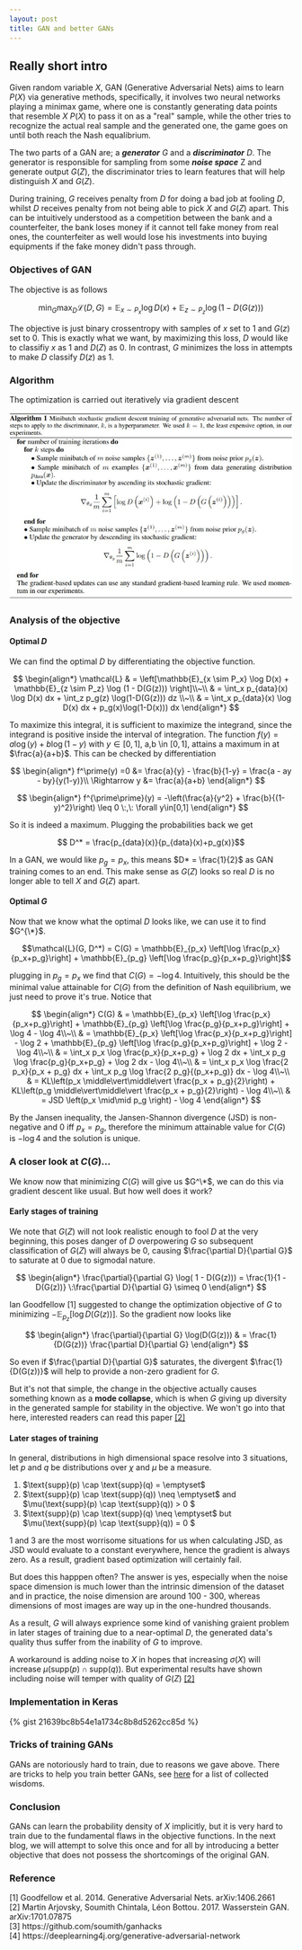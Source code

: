 ```yaml
---
layout: post
title: GAN and better GANs
---
```

## Really short intro
Given random variable $X$, GAN (Generative Adversarial Nets) aims to learn $P(X)$ via generative methods, specifically, it involves two neural networks playing a minimax game, where one is constantly generating data points that resemble $X ~ P(X)$ to pass it on as a "real" sample, while the other tries to recognize the actual real sample and the generated one, the game goes on until both reach the Nash equalibrium. 

The two parts of a GAN are; a ***generator*** $G$ and a ***discriminator*** $D$. The generator is responsible for sampling from some ***noise space*** Z and generate output $G(Z)$, the discriminator tries to learn features that will help distinguish $X$ and $G(Z)$. 

During training, $G$ receives penalty from $D$ for doing a bad job at fooling $D$, whilst $D$ receives penalty from not being able to pick $X$ and $G(Z)$ apart. This can be intuitively understood as a competition between the bank and a counterfeiter, the bank loses money if it cannot tell fake money from real ones, the counterfeiter as well would lose his investments into buying equipments if the fake money didn't pass through. 

### Objectives of GAN

The objective is as follows

$$ \min_{G} \max_{D}\mathcal{L}(D, G) =  \mathbb{E}_{x \sim P_x} \log D(x) + \mathbb{E}_{z \sim P_z} \log (1 - D(G(z))) $$

The objective is just binary crossentropy with samples of $x$ set to $1$ and $G(z)$ set to $0$. This is exactly what we want, by maximizing this loss, $D$ would like to classifiy $x$ as 1 and $D(Z)$ as $0$. In contrast, $G$ minimizes the loss in attempts to make $D$ classify $D(z)$ as 1.

### Algorithm

The optimization is carried out iteratively via gradient descent

![GAN_algo](/assets/images/GAN.jpg)

### Analysis of the objective

#### Optimal $D$
We can find the optimal $D$ by differentiating the objective function.

$$ 
\begin{align*}
	\mathcal{L} 
		& = \left[\mathbb{E}_{x \sim P_x} \log D(x) + \mathbb{E}_{z \sim P_z} \log (1 - D(G(z))) \right]\\~\\
		& = \int_x p_{data}(x) \log D(x) dx + \int_z p_g(z) \log(1-D(G(z))) dz \\~\\
		& = \int_x p_{data}(x) \log D(x) dx + p_g(x)\log(1-D(x))) dx 
\end{align*}
$$

To maximize this integral, it is sufficient to maximize the integrand, since the integrand is positive inside the interval of integration. The function $f(y) = a \log(y) + b \log(1-y)$ with $y\in [0,1]$, a,b \in $[0, 1]$, attains a maximum in at $\frac{a}{a+b}$. This can be checked by differentiation

$$
\begin{align*}
	f^\prime(y) =0 &= \frac{a}{y} - \frac{b}{1-y} = \frac{a - ay - by}{y(1-y)}\\
	\Rightarrow y &= \frac{a}{a+b}
\end{align*}
$$

$$ 
\begin{align*}
	f^{\prime\prime}(y) = -\left(\frac{a}{y^2} + \frac{b}{(1-y)^2}\right) \leq 0 \:,\: \forall y\in[0,1]
\end{align*}
$$

So it is indeed a maximum. Plugging the probabilities back we get 

$$ D^* = \frac{p_{data}(x)}{p_{data}(x)+p_g(x)}$$

In a GAN, we would like $p_g = p_x$, this means $D* = \frac{1}{2}$ as GAN training comes to an end. This make sense as $G(Z)$ looks so real $D$ is no longer able to tell $X$ and $G(Z)$ apart.

#### Optimal $G$

Now that we know what the optimal $D$ looks like, we can use it to find $G^{\*}$. 

$$\mathcal{L}(G, D^*) = C(G) = \mathbb{E}_{p_x} \left[\log \frac{p_x}{p_x+p_g}\right] + \mathbb{E}_{p_g} \left[\log \frac{p_g}{p_x+p_g}\right]$$

plugging in $p_g = p_x$ we find that $C(G)= -\log 4$. Intuitively, this should be the minimal value attainable for $C(G)$ from the definition of Nash equilibrium, we just need to prove it's true. Notice that

$$ 
\begin{align*}
	C(G) 
		& = \mathbb{E}_{p_x} \left[\log \frac{p_x}{p_x+p_g}\right] + \mathbb{E}_{p_g} \left[\log \frac{p_g}{p_x+p_g}\right] + \log 4 - \log 4\\~\\
		& = \mathbb{E}_{p_x} \left[\log \frac{p_x}{p_x+p_g}\right] - \log 2 + \mathbb{E}_{p_g} \left[\log \frac{p_g}{p_x+p_g}\right] + \log 2 - \log 4\\~\\
		& = \int_x p_x \log \frac{p_x}{p_x+p_g} + \log 2 dx + \int_x p_g \log \frac{p_g}{p_x+p_g} + \log 2 dx - \log 4\\~\\
		& = \int_x p_x \log \frac{2 p_x}{p_x + p_g} dx + \int_x p_g \log \frac{2 p_g}{(p_x+p_g)} dx - \log 4\\~\\
		& = KL\left(p_x \middle\vert\middle\vert \frac{p_x + p_g}{2}\right) + KL\left(p_g \middle\vert\middle\vert \frac{p_x + p_g}{2}\right) - \log 4\\~\\
		& = JSD \left(p_x \mid\mid p_g \right) - \log 4
\end{align*}
$$

By the Jansen inequality, the Jansen-Shannon divergence (JSD) is non-negative and $0$ iff $p_x = p_g$, therefore the minimum attainable value for $C(G)$ is $-\log 4$ and the solution is unique. 

### A closer look at $C(G)$...

We know now that minimizing $C(G)$ will give us $G^\*$, we can do this via gradient descent like usual. But how well does it work?

#### Early stages of training

We note that $G(Z)$ will not look realistic enough to fool $D$ at the very beginning, this poses danger of $D$ overpowering $G$ so subsequent classification of $G(Z)$ will always be $0$, causing $\frac{\partial D}{\partial G}$ to saturate at $0$ due to sigmodal nature.

$$
\begin{align*}
	\frac{\partial}{\partial G} \log( 1 - D(G(z))) 
		 = \frac{1}{1 - D(G(z))}
			\:\frac{\partial D}{\partial G} \simeq 0
\end{align*}
$$

Ian Goodfellow <a hred='#1'>[1]</a> suggested to change the optimization objective of $G$ to minimizing $-\mathbb{E}_{p_z} [\log D(G(z))]$. 
So the gradient now looks like

$$
\begin{align*}
	\frac{\partial}{\partial G} \log(D(G(z))) 
		& = \frac{1}{D(G(z))} \frac{\partial D}{\partial G}
\end{align*}
$$

So even if $\frac{\partial D}{\partial G}$ saturates, the divergent $\frac{1}{D(G(z))}$ will help to provide a non-zero gradient for $G$.

But it's not that simple, the change in the objective actually causes something known as a **mode collapse**, which is when $G$ giving up diversity in the generated sample for stability in the objective. We won't go into that here, interested readers can read this paper <a href='#2'>[2]</a>

#### Later stages of training
In general, distributions in high dimensional space resolve into 3 situations, let $p$ and $q$ be distributions over $\chi$ and $\mu$ be a measure.

<ol>
	<li> $\text{supp}(p) \cap \text{supp}(q)  = \emptyset$</li>
	<li> $\text{supp}(p) \cap \text{supp}(q)) \neq \emptyset$ and $\mu(\text{supp}(p) \cap \text{supp}(q)) > 0 $</li>
	<li> $\text{supp}(p) \cap \text{supp}(q) \neq \emptyset$ but $\mu(\text{supp}(p) \cap \text{supp}(q)) = 0 $</li>
</ol>

1 and 3 are the most worrisome situations for us when calculating JSD, as JSD would evaluate to a constant everywhere, hence the gradient is always zero. As a result, gradient based optimization will certainly fail.

But does this happpen often? The answer is yes, especially when the noise space dimension is much lower than the intrinsic dimension of the dataset and in practice, the noise dimension are around 100 - 300, whereas dimensions of most images are way up in the one-hundred thousands. 

As a result, $G$ will always exprience some kind of vanishing graient problem in later stages of training due to a near-optimal $D$, the generated data's quality thus suffer from the inability of $G$ to improve. 

A workaround is adding noise to $X$ in hopes that increasing $\sigma(X)$ will increase $\mu(\text{supp}(p) \cap \text{supp}(q))$. But experimental results have shown including noise will temper with quality of $G(Z)$ <a href='#2'>[2]</a>

### Implementation in Keras

{% gist 21639bc8b54e1a1734c8b8d5262cc85d %}

### Tricks of training GANs

GANs are notoriously hard to train, due to reasons we gave above. There are tricks to help you train better GANs, see <a href='https://github.com/soumith/ganhacks'> here</a> for a list of collected wisdoms.

### Conclusion

GANs can learn the probability density of $X$ implicitly, but it is very hard to train due to the fundamental flaws in the objective functions. In the next blog, we will attempt to solve this once and for all by introducing a better objective that does not possess the shortcomings of the original GAN.

### Reference

<div id='1'>
	[1] Goodfellow et al. 2014. Generative Adversarial Nets. 	arXiv:1406.2661
</div>

<div id='2'>
	[2] Martin Arjovsky, Soumith Chintala, Léon Bottou. 2017. Wasserstein GAN. arXiv:1701.07875
</div>
<div>
	[3] https://github.com/soumith/ganhacks
</div>
<div>
	[4] https://deeplearning4j.org/generative-adversarial-network
</div>
